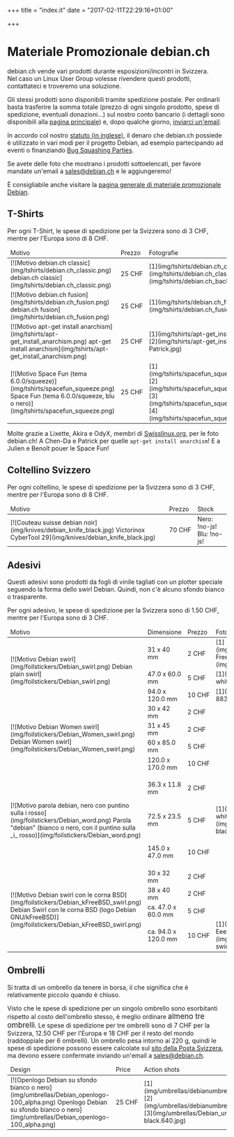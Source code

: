 +++
title = "index.it"
date = "2017-02-11T22:29:16+01:00"

+++

# Materiale Promozionale debian.ch

debian.ch vende vari prodotti durante esposizioni/incontri in Svizzera.  
Nel caso un Linux User Group volesse rivendere questi prodotti, contattateci e troveremo una soluzione.

Gli stessi prodotti sono disponibili tramite spedizione postale. Per ordinarli basta trasferire la somma totale (prezzo di ogni singolo prodotto, spese di spedizione, eventuali donazioni…) sul nostro conto bancario (i dettagli sono disponibili alla [pagina principale](../)) e, dopo qualche giorno, [inviarci un'email](mailto:sales%40debian.ch).

In accordo col nostro [statuto (in inglese)](../articles_of_association.pdf), il denaro che debian.ch possiede è utilizzato in vari modi per il progetto Debian, ad esempio partecipando ad eventi o finanziando [Bug Squashing Parties](http://wiki.debian.org/BSP).

Se avete delle foto che mostrano i prodotti sottoelencati, per favore mandate un'email a [sales<span>@</span>debian<span>.</span>ch](mailto:sales%40debian.ch) e le aggiungeremo!

È consigliabile anche visitare la [pagina generale di materiale promozionale Debian](http://wiki.debian.org/Merchandise).

<div id="tshirts-whole">

## T-Shirts

Per ogni T-Shirt, le spese di spedizione per la Svizzera sono di 3 CHF, mentre per l'Europa sono di 8 CHF.

<table id="tshirts">

<thead>

<tr>

<td>Motivo</td>

<td>Prezzo</td>

<td>Fotografie</td>

<td>Stock</td>

</tr>

</thead>

<tbody>

<tr>

<td>[![Motivo debian.ch classic](img/tshirts/debian.ch_classic.png) debian.ch classic](img/tshirts/debian.ch_classic.png)</td>

<td>25 CHF</td>

<td>[1](img/tshirts/debian.ch_classic_Akira.jpg) [2](img/tshirts/debian.ch_classic_OdyX.jpg) [3](img/tshirts/debian.ch_back_Lixette-Akira-OdyX.jpg)</td>

<td id="T_classic" class="stock">!no-js!</td>

</tr>

<tr>

<td>[![Motivo debian.ch fusion](img/tshirts/debian.ch_fusion.png) debian.ch fusion](img/tshirts/debian.ch_fusion.png)</td>

<td>25 CHF</td>

<td>[1](img/tshirts/debian.ch_fusion_Lixette.jpg) [2](img/tshirts/debian.ch_fusion_Gismo.jpg)</td>

<td id="T_fusion" class="stock">!no-js!</td>

</tr>

<tr>

<td>[![Motivo apt-get install anarchism](img/tshirts/apt-get_install_anarchism.png) apt-get install anarchism](img/tshirts/apt-get_install_anarchism.png)</td>

<td>25 CHF</td>

<td>[1](img/tshirts/apt-get_install_anarchism_Patrick.jpg) [2](img/tshirts/apt-get_install_anarchism_Chen-Da-Patrick.jpg)</td>

<td id="T_anarchism" class="stock">!no-js!</td>

</tr>

<tr>

<td>[![Motivo Space Fun (tema 6.0.0/squeeze)](img/tshirts/spacefun_squeeze.png) Space Fun (tema 6.0.0/squeeze, blu o nero)](img/tshirts/spacefun_squeeze.png)</td>

<td>25 CHF</td>

<td>[1](img/tshirts/spacefun_squeeze_blue_front_Julien.jpg) [2](img/tshirts/spacefun_squeeze_blue_back_Julien.jpg) [3](img/tshirts/spacefun_squeeze_black_front_Benoit.jpg) [4](img/tshirts/spacefun_squeeze_black_back_Benoit.jpg)</td>

<td id="T_spacefun" class="stock">!no-js!</td>

</tr>

</tbody>

</table>

Molte grazie a Lixette, Akira e OdyX, membri di [Swisslinux.org](http://swisslinux.org), per le foto debian.ch! A Chen-Da e Patrick per quelle `apt-get install anarchism`! E a Julien e Benoît pouer le Space Fun!

</div>

<div id="knives-whole">

## Coltellino Svizzero

Per ogni coltellino, le spese di spedizione per la Svizzera sono di 3 CHF, mentre per l'Europa sono di 8 CHF.

<table id="knives">

<thead>

<tr>

<td>Motivo</td>

<td>Prezzo</td>

<td>Stock</td>

</tr>

</thead>

<tbody>

<tr>

<td>[![Couteau suisse debian noir](img/knives/debian_knife_black.jpg) Victorinox CyberTool 29](img/knives/debian_knife_black.jpg)</td>

<td>70 CHF</td>

<td class="stock">Nero: <span id="K_black">!no-js!</span>  
Blu: <span id="K_blue">!no-js!</span></td>

</tr>

</tbody>

</table>

</div>

## Adesivi

Questi adesivi sono prodotti da fogli di vinile tagliati con un plotter speciale seguendo la forma dello swirl Debian. Quindi, non c'è alcuno sfondo bianco o trasparente.

Per ogni adesivo, le spese di spedizione per la Svizzera sono di 1.50 CHF, mentre per l'Europa sono di 3 CHF.

<table id="foilstickers">

<thead>

<tr>

<td>Motivo</td>

<td>Dimensione</td>

<td>Prezzo</td>

<td>Fotografie</td>

<td>Stock</td>

</tr>

</thead>

<tbody>

<tr>

<td rowspan="3">[![Motivo Debian swirl](img/foilstickers/Debian_swirl.png) Debian plain swirl](img/foilstickers/Debian_swirl.png)</td>

<td>31 x 40 mm</td>

<td>2 CHF</td>

<td>[1](img/foilstickers/Debian_swirl_Openmoko-FreeRunner.jpg) [2](img/foilstickers/bike_swirl.640.jpg)</td>

<td id="S_swirl_S" class="stock">!no-js!</td>

</tr>

<tr>

<td>47.0 x 60.0 mm</td>

<td>5 CHF</td>

<td>[1](img/foilstickers/Acer_swirl_word-white.640.jpg)</td>

<td id="S_swirl_M" class="stock">!no-js!</td>

</tr>

<tr>

<td>94.0 x 120.0 mm</td>

<td>10 CHF</td>

<td>[1](img/foilstickers/HD-883_swirl.640.jpg)</td>

<td id="S_swirl_L" class="stock">!no-js!</td>

</tr>

<tr>

<td rowspan="4">[![Motivo Debian Women swirl](img/foilstickers/Debian_Women_swirl.png) Debian Women swirl](img/foilstickers/Debian_Women_swirl.png)</td>

<td>30 x 42 mm</td>

<td>2 CHF</td>

<td></td>

<td id="S_women_XS" class="stock">!no-js!</td>

</tr>

<tr>

<td>31 x 45 mm</td>

<td>2 CHF</td>

<td></td>

<td id="S_women_S" class="stock">!no-js!</td>

</tr>

<tr>

<td>60 x 85.0 mm</td>

<td>5 CHF</td>

<td></td>

<td id="S_women_M" class="stock">!no-js!</td>

</tr>

<tr>

<td>120.0 x 170.0 mm</td>

<td>10 CHF</td>

<td></td>

<td id="S_women_L" class="stock">!no-js!</td>

</tr>

<tr>

<td rowspan="3">[![Motivo parola debian, nero con puntino
                        sulla i rosso](img/foilstickers/Debian_word.png) Parola "debian"  
(bianco o nero, con il  
puntino sulla _i_ rosso)](img/foilstickers/Debian_word.png)</td>

<td>36.3 x 11.8 mm</td>

<td>2 CHF</td>

<td></td>

<td class="stock">Nero: <span id="S_word_black_S">!no-js!</span>  
Bianco: <span id="S_word_white_S">!no-js!</span></td>

</tr>

<tr>

<td>72.5 x 23.5 mm</td>

<td>5 CHF</td>

<td>[1](img/foilstickers/Acer_swirl_word-white.640.jpg) [2](img/foilstickers/Apple_MacBook_word-black.640.jpg)</td>

<td class="stock">Nero: <span id="S_word_black_M">!no-js!</span>  
Bianco: <span id="S_word_white_M">!no-js!</span></td>

</tr>

<tr>

<td>145.0 x 47.0 mm</td>

<td>10 CHF</td>

<td></td>

<td class="stock">Nero: <span id="S_word_black_L">!no-js!</span>  
Bianco: <span id="S_word_white_L">!no-js!</span></td>

</tr>

<tr>

<td rowspan="4">[![Motivo Debian swirl con le corna BSD](img/foilstickers/Debian_kFreeBSD_swirl.png) Debian Swirl con le corna BSD  
(logo Debian GNU/kFreeBSD)](img/foilstickers/Debian_kFreeBSD_swirl.png)</td>

<td>30 x 32 mm</td>

<td>2 CHF</td>

<td></td>

<td id="S_horned_XS" class="stock">!no-js!</td>

</tr>

<tr>

<td>38 x 40 mm</td>

<td>2 CHF</td>

<td></td>

<td id="S_horned_S" class="stock">!no-js!</td>

</tr>

<tr>

<td>ca. 47.0 x 60.0 mm</td>

<td>5 CHF</td>

<td></td>

<td id="S_horned_M" class="stock">!no-js!</td>

</tr>

<tr>

<td>ca. 94.0 x 120.0 mm</td>

<td>10 CHF</td>

<td>[1](img/foilstickers/ASUS-EeePC_horned-swirl.640.jpg) [2](img/foilstickers/Volvo-850_horned-swirl.640.jpg)</td>

<td id="S_horned_L" class="stock">!no-js!</td>

</tr>

</tbody>

</table>

## Ombrelli

Si tratta di un ombrello da tenere in borsa, il che significa che è relativamente piccolo quando è chiuso.

Visto che le spese di spedizione per un singolo ombrello sono esorbitanti rispetto al costo dell'ombrello stesso, è meglio ordinare <big>almeno tre ombrelli</big>. Le spese di spedizione per tre ombrelli sono di 7 CHF per la Svizzera, 12.50 CHF per l'Europa e 18 CHF per il resto del mondo (raddoppiale per 6 ombrelli). Un ombrello pesa intorno ai 220 g, quindi le spese di spedizione possono essere calcolate sul [sito della Posta Svizzera](http://www.post.ch/fr/post-startseite/post-privatkunden/post-versenden/post-versenden-ausland-paket.htm), ma devono essere confermate inviando un'email a [sales<span>@</span>debian<span>.</span>ch](mailto:sales%40debian.ch).

<table id="umbrellas">

<thead>

<tr>

<td>Design</td>

<td>Price</td>

<td>Action shots</td>

</tr>

</thead>

<tbody>

<tr>

<td>[![Openlogo Debian su sfondo bianco o nero](img/umbrellas/Debian_openlogo-100_alpha.png) Openlogo Debian su sfondo bianco o nero](img/umbrellas/Debian_openlogo-100_alpha.png)</td>

<td>25 CHF</td>

<td>[1](img/umbrellas/debianumbrella1.jpg) [2](img/umbrellas/debianumbrella2.jpg) [3](img/umbrellas/Debian_umbrella-black.640.jpg)</td>

<td class="stock">Nero: <span id="U_black">!no-js!</span>  
Blanco: <span id="U_white">!no-js!</span></td>

</tr>

</tbody>

</table>
